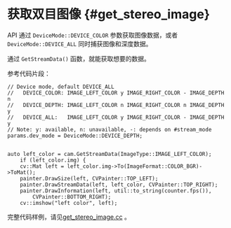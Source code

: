 # 获取双目图像 {#get_stereo_image}

API 通过 `DeviceMode::DEVICE_COLOR` 参数获取图像数据，或者 `DeviceMode::DEVICE_ALL` 同时捕获图像和深度数据。

通过 `GetStreamData()` 函数，就能获取想要的数据。

参考代码片段：

```
// Device mode, default DEVICE_ALL
//   DEVICE_COLOR: IMAGE_LEFT_COLOR y IMAGE_RIGHT_COLOR - IMAGE_DEPTH n
//   DEVICE_DEPTH: IMAGE_LEFT_COLOR n IMAGE_RIGHT_COLOR n IMAGE_DEPTH y
//   DEVICE_ALL:   IMAGE_LEFT_COLOR y IMAGE_RIGHT_COLOR - IMAGE_DEPTH y
// Note: y: available, n: unavailable, -: depends on #stream_mode
params.dev_mode = DeviceMode::DEVICE_DEPTH;


auto left_color = cam.GetStreamData(ImageType::IMAGE_LEFT_COLOR);
    if (left_color.img) {
    cv::Mat left = left_color.img->To(ImageFormat::COLOR_BGR)->ToMat();
    painter.DrawSize(left, CVPainter::TOP_LEFT);
    painter.DrawStreamData(left, left_color, CVPainter::TOP_RIGHT);
    painter.DrawInformation(left, util::to_string(counter.fps()),
        CVPainter::BOTTOM_RIGHT);
    cv::imshow("left color", left);
```

完整代码样例，请见[get_stereo_image.cc](https://github.com/slightech/MYNT-EYE-D-SDK/blob/master/samples/src/get_stereo_image.cc) 。

